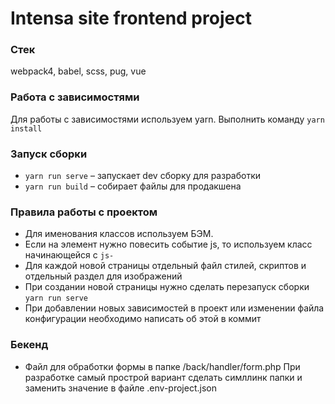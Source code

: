 # Intensa site frontend project

### Стек ###
webpack4, babel, scss, pug, vue

### Работа с зависимостями ###

Для работы с зависимостями используем yarn.
Выполнить команду `yarn install`

### Запуск сборки ###

- `yarn run serve` – запускает dev сборку для разработки
- `yarn run build` – собирает файлы для продакшена

### Правила работы с проектом ###

- Для именования классов используем БЭМ.
- Если на элемент нужно повесить событие js, то используем класс начинающейся с `js-`
- Для каждой новой страницы отдельный файл стилей, скриптов и отдельный раздел для изображений
- При создании новой страницы нужно сделать перезапуск сборки `yarn run serve`
- При добавлении новых зависимостей в проект или изменении файла конфигурации необходимо написать об этой в коммит

### Бекенд ###

- Файл для обработки формы в папке /back/handler/form.php
При разработке самый прострой вариант сделать симллинк папки и заменить значение в файле .env-project.json 